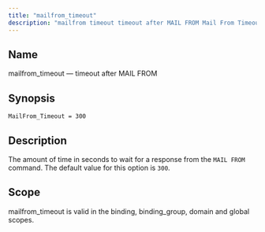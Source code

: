 ```yaml
---
title: "mailfrom_timeout"
description: "mailfrom timeout timeout after MAIL FROM Mail From Timeout 300 The amount of time in seconds to wait for a response from the MAIL FROM command The default value for this option is 300 mailfrom timeout is valid in the binding binding group domain and global scopes..."
---
```


<a name="conf.ref.mailfrom_timeout"></a> 
## Name

mailfrom_timeout — timeout after MAIL FROM

## Synopsis

`MailFrom_Timeout = 300`

<a name="idp10041232"></a> 
## Description

The amount of time in seconds to wait for a response from the `MAIL FROM` command. The default value for this option is `300`.

<a name="idp10043792"></a> 
## Scope

mailfrom_timeout is valid in the binding, binding_group, domain and global scopes.